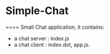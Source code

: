 # Simple-Chat
====
Small Chat application, it contains:
 - a chat server : index.js
 - a chat client : index.dot, app.js.
